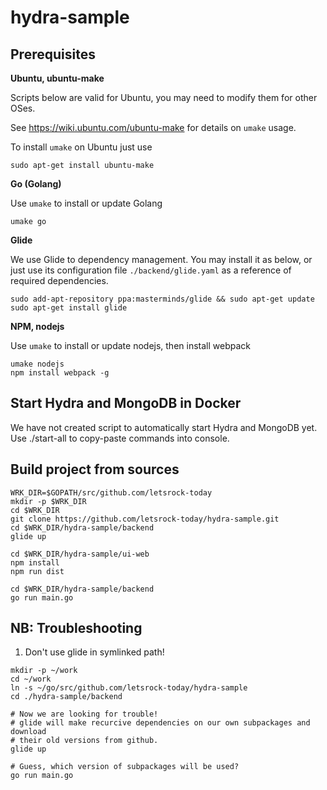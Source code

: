 # hydra-sample

## Prerequisites

__Ubuntu, ubuntu-make__

Scripts below are valid for Ubuntu, you may need to modify them for other OSes.

See https://wiki.ubuntu.com/ubuntu-make for details on `umake` usage.

To install `umake` on Ubuntu just use

```
sudo apt-get install ubuntu-make
```

__Go (Golang)__

Use `umake` to install or update Golang

```
umake go
```

__Glide__

We use Glide to dependency management. You may install it as below, or just use its
configuration file `./backend/glide.yaml` as a reference of required dependencies.

```
sudo add-apt-repository ppa:masterminds/glide && sudo apt-get update
sudo apt-get install glide
```

__NPM, nodejs__

Use `umake` to install or update nodejs, then install webpack

```
umake nodejs
npm install webpack -g
```

## Start Hydra and MongoDB in Docker

We have not created script to automatically start Hydra and MongoDB yet.
Use ./start-all to copy-paste commands into console.

## Build project from sources

```
WRK_DIR=$GOPATH/src/github.com/letsrock-today
mkdir -p $WRK_DIR
cd $WRK_DIR
git clone https://github.com/letsrock-today/hydra-sample.git
cd $WRK_DIR/hydra-sample/backend
glide up

cd $WRK_DIR/hydra-sample/ui-web
npm install
npm run dist

cd $WRK_DIR/hydra-sample/backend
go run main.go

```

## NB: Troubleshooting

1. Don't use glide in symlinked path!

```
mkdir -p ~/work
cd ~/work
ln -s ~/go/src/github.com/letsrock-today/hydra-sample
cd ./hydra-sample/backend

# Now we are looking for trouble!
# glide will make recurcive dependencies on our own subpackages and download
# their old versions from github.
glide up

# Guess, which version of subpackages will be used?
go run main.go
```
